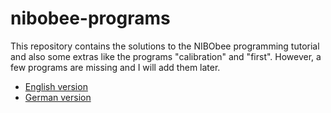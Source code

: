 nibobee-programs
================

This repository contains the solutions to the NIBObee programming tutorial and also some extras like the programs "calibration" and "first".
However, a few programs are missing and I will add them later.

- [English version](https://github.com/christianheinrichs/nibobee-programs/tree/master/en)
- [German version](https://github.com/christianheinrichs/nibobee-programs/tree/master/de)
